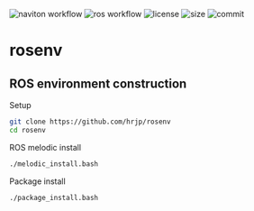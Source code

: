 ![naviton workflow](https://github.com/hrjp/rosenv/actions/workflows/naviton-image-build.yml/badge.svg)
![ros workflow](https://github.com/hrjp/rosenv/actions/workflows/ros-image-build.yml/badge.svg)
![license](https://img.shields.io/github/license/hrjp/rosenv)
![size](https://img.shields.io/github/repo-size/hrjp/rosenv)
![commit](https://img.shields.io/github/last-commit/hrjp/rosenv/main)

# rosenv
ROS environment construction 
---
Setup
```bash
git clone https://github.com/hrjp/rosenv
cd rosenv
```
ROS melodic install
```bash
./melodic_install.bash
```
Package install
```bash
./package_install.bash
```

